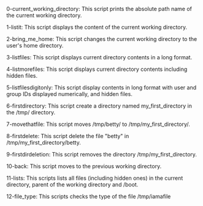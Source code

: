 0-current_working_directory: This script prints the absolute path name of the current working directory.

1-listit: This script displays the content of the current working directory.

2-bring_me_home: This script changes the current working directory to the user's home directory.

3-listfiles: This script displays current directory contents in a long format.

4-listmorefiles: This script displays current directory contents including hidden files.

5-listfilesdigitonly: This script display contents in long format with user and group IDs displayed numerically, and hidden files.

6-firstdirectory: This script create a directory named my_first_directory in the /tmp/ directory.

7-movethatfile: This script moves /tmp/betty/ to /tmp/my_first_directory/.

8-firstdelete: This script delete the file "betty" in /tmp/my_first_directory/betty.

9-firstdirdeletion: This script removes the directory /tmp/my_first_directory.

10-back: This script moves to the previous working directory.

11-lists: This scripts lists all files (including hidden ones) in the current directory, parent of the working directory and /boot.

12-file_type: This scripts checks the type of the file /tmp/iamafile